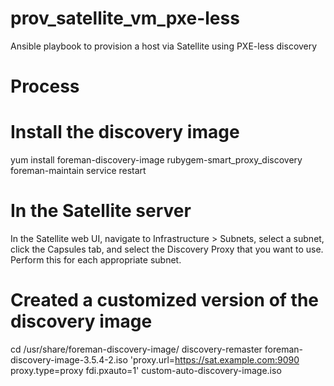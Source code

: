 # prov_satellite_vm_pxe-less
Ansible playbook to provision a host via Satellite using PXE-less discovery

# Process

# Install the discovery image
yum install foreman-discovery-image rubygem-smart_proxy_discovery
foreman-maintain service restart

# In the Satellite server
In the Satellite web UI, navigate to Infrastructure > Subnets, select a
subnet, click the Capsules tab, and select the Discovery Proxy that you
want to use. Perform this for each appropriate subnet.

# Created a customized version of the discovery image
cd /usr/share/foreman-discovery-image/
discovery-remaster foreman-discovery-image-3.5.4-2.iso 'proxy.url=https://sat.example.com:9090 proxy.type=proxy fdi.pxauto=1' custom-auto-discovery-image.iso
